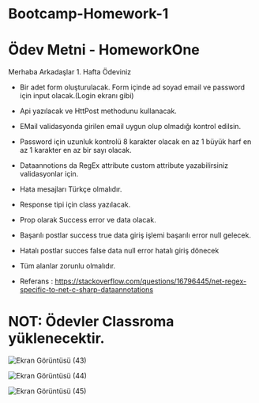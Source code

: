 # Bootcamp-Homework-1

# Ödev Metni - HomeworkOne
Merhaba Arkadaşlar 1. Hafta Ödeviniz

- Bir adet form oluşturulacak. Form içinde ad soyad email ve password için input olacak.(Login ekranı gibi)

- Api yazılacak ve HttPost methodunu kullanacak.

- EMail validasyonda girilen email uygun olup olmadığı kontrol edilsin.

- Password için uzunluk kontrolü 8 karakter olacak en az 1 büyük harf en az 1 karakter en az bir sayı olacak.

- Dataannotions da RegEx attribute custom attribute yazabilirsiniz validasyonlar için.

- Hata mesajları Türkçe olmalıdır.

- Response tipi için class yazılacak.

- Prop olarak Success error ve data olacak.

- Başarılı postlar success true data giriş işlemi başarılı error null gelecek.

- Hatalı postlar succes false data null error hatalı giriş dönecek

- Tüm alanlar zorunlu olmalıdır.

- Referans : https://stackoverflow.com/questions/16796445/net-regex-specific-to-net-c-sharp-dataannotations

# NOT: Ödevler Classroma yüklenecektir.
![Ekran Görüntüsü (43)](https://user-images.githubusercontent.com/93313737/156535651-6ec1e867-605d-4805-82fe-0f052737f02c.png)

![Ekran Görüntüsü (44)](https://user-images.githubusercontent.com/93313737/156535744-2f52e1c4-2d1e-476f-af2c-7d66564fb0db.png)

![Ekran Görüntüsü (45)](https://user-images.githubusercontent.com/93313737/156535766-db6a0bad-b05a-4bc9-b8e0-97d80a925624.png)


